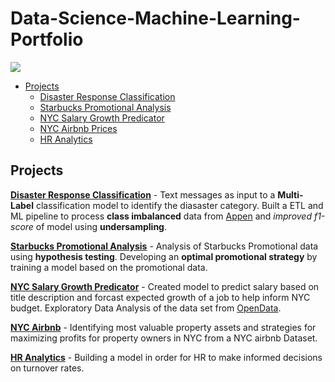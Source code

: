 # Data-Science-Machine-Learning-Portfolio

![](https://i.imgur.com/27ikdWd.png)

+ [Projects](#projects)
    + [Disaster Response Classification](https://github.com/defunSM/Data-Science-Machine-Learning-Portfolio/tree/main/Diasaster%20Response%20Classification)
    + [Starbucks Promotional Analysis](https://github.com/defunSM/Data-Science-Machine-Learning-Portfolio/tree/main/Starbucks_Promotion_Analysis)
    + [NYC Salary Growth Predicator](https://github.com/defunSM/NYC-Salary-Predictor)
    + [NYC Airbnb Prices](https://github.com/defunSM/Data-Science-Machine-Learning-Portfolio/blob/main/NYC_Airbnb/NYC_airbnb.ipynb)
    + [HR Analytics](https://github.com/defunSM/Data-Science-Machine-Learning-Portfolio/tree/main/HR_Analytics)

## Projects

[**Disaster Response Classification**](https://github.com/defunSM/Data-Science-Machine-Learning-Portfolio/tree/main/Diasaster%20Response%20Classification) - Text messages as input to a **Multi-Label** classification model to identify the diasaster category. Built a ETL and ML pipeline to process **class imbalanced** data from [Appen](https://appen.com/) and *improved f1-score* of model using **undersampling**. 

[**Starbucks Promotional Analysis**](https://github.com/defunSM/Data-Science-Machine-Learning-Portfolio/tree/main/Starbucks_Promotion_Analysis) - Analysis of Starbucks Promotional data using **hypothesis testing**. Developing an **optimal promotional strategy** by training a model based on the promotional data.

[**NYC Salary Growth Predicator**](https://github.com/defunSM/NYC-Salary-Predictor) - Created model to predict salary based on title description and forcast expected growth of a job to help inform NYC budget. Exploratory Data Analysis of the data set from [OpenData](https://opendata.cityofnewyork.us/data/). 

[**NYC Airbnb**](https://github.com/defunSM/Data-Science-Machine-Learning-Portfolio/blob/main/NYC_Airbnb/NYC_airbnb.ipynb) - Identifying most valuable property assets and strategies for maximizing profits for property owners in NYC from a NYC airbnb Dataset. 

[**HR Analytics**](https://github.com/defunSM/Data-Science-Machine-Learning-Portfolio/tree/main/HR_Analytics) - Building a model in order for HR to make informed decisions on turnover rates.


